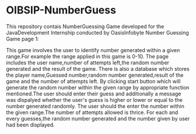 # OIBSIP-NumberGuess
This repository contais NumberGuessing Game developed for the JavaDevelopment Internship
conducted by OasisInfobyte
Number Guessing Game
page 1:

This game involves the user to identify number generated within a given range.For example the range applied in this game is 0-10.
The page includes the user name,number of attempts left,the random number generated and the result of the game.
There is also a database which stores the player name,Guessed number,random number generated,result of the game and the number of attempts left.
By clicking start button which will generate the random number within the given range by appropriate function mentioned.The user should enter their guess and additionally a message was dispalyed whether the user's guess is higher or lower or equal to the number generated randomly.
The user should the enter the number within the given range.The number of attempts allowed is thrice.
For each and every guesses,the random number generated and the number given by user had been displayed.
